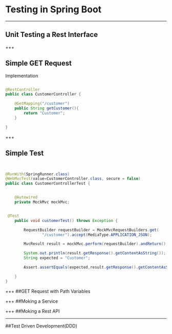 # Testing in Spring Boot


---
## Unit Testing a Rest Interface



+++
## Simple GET Request 


Implementation

```java

@RestController
public class CustomerController {

    @GetMapping("/customer")
    public String getCustomer(){
        return "Customer";
    }

}

```
+++

## Simple Test

```java


@RunWith(SpringRunner.class)
@WebMvcTest(value=CustomerController.class, secure = false)
public class CustomerControllerTest {


    @Autowired
    private MockMvc mockMvc;


 @Test
    public void customerTest() throws Exception {

        RequestBuilder requestBuilder = MockMvcRequestBuilders.get(
                "/customer").accept(MediaType.APPLICATION_JSON);

        MvcResult result = mockMvc.perform(requestBuilder).andReturn();

        System.out.println(result.getResponse().getContentAsString());
        String expected = "Customer";

        Assert.assertEquals(expected,result.getResponse().getContentAsString());

    }
}
```

+++
##GET Request with Path Variables


+++
##Moking a Service

+++
##Moking a Rest API


---
##Test Driven Development(DDD)

